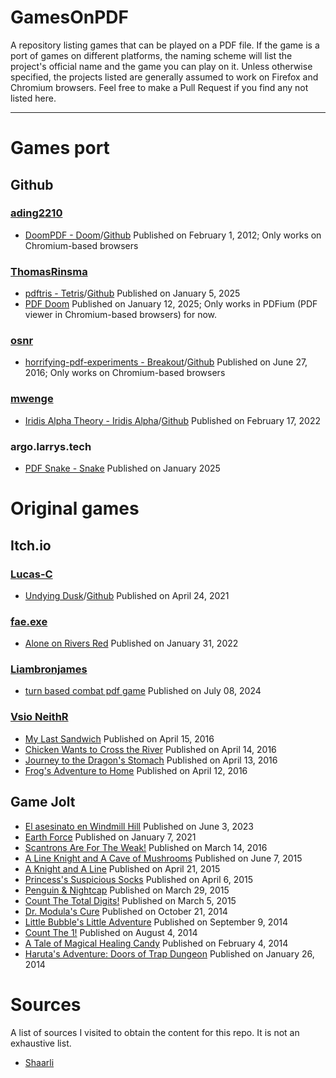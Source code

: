 # GamesOnPDF
A repository listing games that can be played on a PDF file. If the game is a port of games on different platforms, the naming scheme will list the project's official name and the game you can play on it. Unless otherwise specified, the projects listed are generally assumed to work on Firefox and Chromium browsers. Feel free to make a Pull Request if you find any not listed here.<br>

---
# Games port
## Github
### [ading2210](https://github.com/ading2210)
- [DoomPDF - Doom](https://doompdf.pages.dev/doom.pdf)/[Github](https://github.com/ading2210/doompdf) Published on February 1, 2012; Only works on Chromium-based browsers
### [ThomasRinsma](https://github.com/ThomasRinsma)
- [pdftris - Tetris](https://th0mas.nl/2025/01/12/tetris-in-a-pdf/)/[Github](https://github.com/ThomasRinsma/pdftris) Published on January 5, 2025
- [PDF Doom](https://github.com/ThomasRinsma/pdfdoom) Published on January 12, 2025; Only works in PDFium (PDF viewer in Chromium-based browsers) for now.

### [osnr](https://github.com/osnr)
- [horrifying-pdf-experiments - Breakout](https://cdn.jsdelivr.net/gh/osnr/horrifying-pdf-experiments@master/breakout.pdf)/[Github](https://github.com/osnr/horrifying-pdf-experiments) Published on June 27, 2016; Only works on Chromium-based browsers
### [mwenge](https://github.com/mwenge)
- [Iridis Alpha Theory - Iridis Alpha](https://iridisalpha.com/)/[Github](https://github.com/mwenge/iatheory/releases/tag/0.1) Published on February 17, 2022 
### argo.larrys.tech
- [PDF Snake - Snake](https://argo.larrys.tech/snake_resume.pdf) Published on January 2025


# Original games
## Itch.io
### [Lucas-C](https://lucas-c.itch.io/)
- [Undying Dusk](https://lucas-c.itch.io/undying-dusk)/[Github](https://github.com/Lucas-C/undying-dusk) Published on April 24, 2021
### [fae.exe](https://faeexe.itch.io/)
- [Alone on Rivers Red](https://faeexe.itch.io/alone-on-rivers-red) Published on January 31, 2022
### [Liambronjames](https://liambronjames.itch.io/)
- [turn based combat pdf game](https://liambronjames.itch.io/turn-based-combat-pdf-game) Published on July 08, 2024
### [Vsio NeithR](https://vsioneithr.itch.io/)
- [My Last Sandwich](https://vsioneithr.itch.io/my-last-sandwich) Published on April 15, 2016
- [Chicken Wants to Cross the River](https://vsioneithr.itch.io/chicken-wants-to-cross-the-river) Published on April 14, 2016
- [Journey to the Dragon's Stomach](https://vsioneithr.itch.io/journey-to-the-dragons-stomach) Published on April 13, 2016
- [Frog's Adventure to Home](https://vsioneithr.itch.io/frogs-adventure-to-home) Published on April 12, 2016
## Game Jolt
- [El asesinato en Windmill Hill](https://gamejolt.com/games/windmill_hill/812270) Published on June 3, 2023
- [Earth Force](https://gamejolt.com/games/Ef/510386) Published on January 7, 2021
- [Scantrons Are For The Weak!](https://gamejolt.com/games/scantrons-are-for-the-weak/132994) Published on March 14, 2016
- [A Line Knight and A Cave of Mushrooms](https://gamejolt.com/games/a-line-knight-and-a-cave-of-mushrooms/72271) Published on June 7, 2015
- [A Knight and A Line](https://gamejolt.com/games/a-knight-and-a-line/61788) Published on April 21, 2015
- [Princess's Suspicious Socks](https://gamejolt.com/games/princess-s-suspicious-socks/58335) Published on April 6, 2015
- [Penguin & Nightcap](https://gamejolt.com/games/penguin-nightcap/24518) Published on March 29, 2015
- [Count The Total Digits!](https://gamejolt.com/games/count-the-total-digits/52358) Published on March 5, 2015
- [Dr. Modula's Cure](https://gamejolt.com/games/dr-modula-s-cure/36326) Published on October 21, 2014
- [Little Bubble's Little Adventure](https://gamejolt.com/games/little-bubble-s-little-adventure/34124) Published on September 9, 2014
- [Count The 1!](https://gamejolt.com/games/count-the-1/31325) Published on August 4, 2014
- [A Tale of Magical Healing Candy](https://gamejolt.com/games/a-tale-of-magical-healing-candy/22129) Published on February 4, 2014
- [Haruta's Adventure: Doors of Trap Dungeon](https://gamejolt.com/games/haruta-s-adventure-doors-of-trap-dungeon/21670) Published on January 26, 2014
# Sources
A list of sources I visited to obtain the content for this repo. It is not an exhaustive list.
- [Shaarli](https://chezsoi.org/shaarli/)

